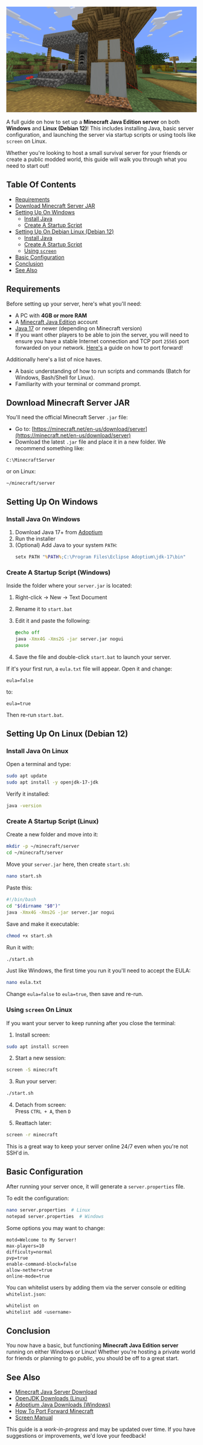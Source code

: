 ![Banner|1000x400](./images/banner.png)

A full guide on how to set up a **Minecraft Java Edition server** on both **Windows** and **Linux (Debian 12)**! This includes installing Java, basic server configuration, and launching the server via startup scripts or using tools like `screen` on Linux.

Whether you're looking to host a small survival server for your friends or create a public modded world, this guide will walk you through what you need to start out!

## Table Of Contents
* [Requirements](#requirements)
* [Download Minecraft Server JAR](#download-minecraft-server-jar)
* [Setting Up On Windows](#setting-up-on-windows)
    * [Install Java](#install-java-on-windows)
    * [Create A Startup Script](#create-a-startup-script-windows)
* [Setting Up On Debian Linux (Debian 12)](#setting-up-on-linux-debian-12)
    * [Install Java](#install-java-on-linux)
    * [Create A Startup Script](#create-a-startup-script-linux)
    * [Using `screen`](#using-screen-on-linux)
* [Basic Configuration](#basic-configuration)
* [Conclusion](#conclusion)
* [See Also](#see-also)

## Requirements
Before setting up your server, here's what you'll need:

* A PC with **4GB or more RAM**
* A [Minecraft Java Edition](https://www.minecraft.net/en-us/store/minecraft-java-edition) account
* [Java 17](https://adoptium.net/) or newer (depending on Minecraft version)
* If you want other players to be able to join the server, you will need to ensure you have a stable Internet connection and TCP port `25565` port forwarded on your network. [Here's](https://portforward.com/minecraft/) a guide on how to port forward!

Additionally here's a list of nice haves.

* A basic understanding of how to run scripts and commands (Batch for Windows, Bash/Shell for Linux).
* Familiarity with your terminal or command prompt.

## Download Minecraft Server JAR
You'll need the official Minecraft Server `.jar` file:

* Go to: [https://minecraft.net/en-us/download/server](https://minecraft.net/en-us/download/server)
* Download the latest `.jar` file and place it in a new folder. We recommend something like:

```
C:\MinecraftServer
```
or on Linux:
```
~/minecraft/server
```

## Setting Up On Windows

### Install Java On Windows
1. Download Java 17+ from [Adoptium](https://adoptium.net/temurin/releases/)
2. Run the installer
3. (Optional) Add Java to your system `PATH`:
    ```bat
    setx PATH "%PATH%;C:\Program Files\Eclipse Adoptium\jdk-17\bin"
    ```

### Create A Startup Script (Windows)

Inside the folder where your `server.jar` is located:

1. Right-click → New → Text Document  
2. Rename it to `start.bat`  
3. Edit it and paste the following:

    ```bat
    @echo off
    java -Xmx4G -Xms2G -jar server.jar nogui
    pause
    ```

4. Save the file and double-click `start.bat` to launch your server.

If it's your first run, a `eula.txt` file will appear. Open it and change:
```text
eula=false
```
to:
```text
eula=true
```

Then re-run `start.bat`.

## Setting Up On Linux (Debian 12)

### Install Java On Linux
Open a terminal and type:

```bash
sudo apt update
sudo apt install -y openjdk-17-jdk
```

Verify it installed:

```bash
java -version
```

### Create A Startup Script (Linux)

Create a new folder and move into it:

```bash
mkdir -p ~/minecraft/server
cd ~/minecraft/server
```

Move your `server.jar` here, then create `start.sh`:

```bash
nano start.sh
```

Paste this:

```bash
#!/bin/bash
cd "$(dirname "$0")"
java -Xmx4G -Xms2G -jar server.jar nogui
```

Save and make it executable:

```bash
chmod +x start.sh
```

Run it with:

```bash
./start.sh
```

Just like Windows, the first time you run it you'll need to accept the EULA:

```bash
nano eula.txt
```
Change `eula=false` to `eula=true`, then save and re-run.

### Using `screen` On Linux

If you want your server to keep running after you close the terminal:

1. Install screen:
```bash
sudo apt install screen
```

2. Start a new session:
```bash
screen -S minecraft
```

3. Run your server:
```bash
./start.sh
```

4. Detach from screen:  
Press `CTRL + A`, then `D`

5. Reattach later:
```bash
screen -r minecraft
```

This is a great way to keep your server online 24/7 even when you're not SSH'd in.

## Basic Configuration

After running your server once, it will generate a `server.properties` file.

To edit the configuration:
```bash
nano server.properties  # Linux
notepad server.properties  # Windows
```

Some options you may want to change:

```properties
motd=Welcome to My Server!
max-players=10
difficulty=normal
pvp=true
enable-command-block=false
allow-nether=true
online-mode=true
```

You can whitelist users by adding them via the server console or editing `whitelist.json`:

```bash
whitelist on
whitelist add <username>
```

## Conclusion
You now have a basic, but functioning **Minecraft Java Edition server** running on either Windows or Linux! Whether you're hosting a private world for friends or planning to go public, you should be off to a great start.

## See Also
* [Minecraft Java Server Download](https://www.minecraft.net/en-us/download/server)
* [OpenJDK Downloads (Linux)](https://openjdk.org/)
* [Adoptium Java Downloads (Windows)](https://adoptium.net/)
* [How To Port Forward Minecraft](https://portforward.com/minecraft/)
* [Screen Manual](https://linux.die.net/man/1/screen)

This guide is a *work-in-progress* and may be updated over time. If you have suggestions or improvements, we'd love your feedback!